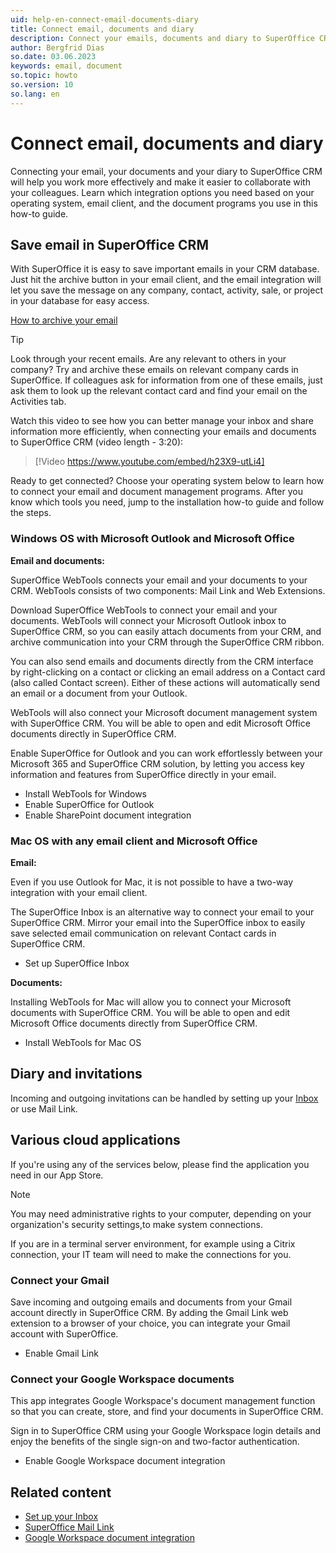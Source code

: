 ```yaml
---
uid: help-en-connect-email-documents-diary
title: Connect email, documents and diary
description: Connect your emails, documents and diary to SuperOffice CRM.
author: Bergfrid Dias
so.date: 03.06.2023
keywords: email, document
so.topic: howto
so.version: 10
so.lang: en
---
```


# Connect email, documents and diary

Connecting your email, your documents and your diary to SuperOffice CRM will help you work more effectively and make it easier to collaborate with your colleagues. Learn which integration options you need based on your operating system, email client, and the document programs you use in this how-to guide.

## Save email in SuperOffice CRM

With SuperOffice it is easy to save important emails in your CRM database. Just hit the archive button in your email client, and the email integration will let you save the message on any company, contact, activity, sale, or project in your database for easy access.

[How to archive your email][1]

> [!TIP]
> Look through your recent emails. Are any relevant to others in your company? Try and archive these emails on relevant company cards in SuperOffice. If colleagues ask for information from one of these emails, just ask them to look up the relevant contact card and find your email on the Activities tab.

Watch this video to see how you can better manage your inbox and share information more efficiently, when connecting your emails and documents to SuperOffice CRM (video length - 3:20):

<!-- markdownlint-disable-next-line MD034 DOCSMD007 -->
> [!Video https://www.youtube.com/embed/h23X9-utLi4]

Ready to get connected? Choose your operating system below to learn how to connect your email and document management programs. After you know which tools you need, jump to the installation how-to guide and follow the steps.

### Windows OS with Microsoft Outlook and Microsoft Office

**Email and documents:**

SuperOffice WebTools connects your email and your documents to your CRM. WebTools consists of two components: Mail Link and Web Extensions.

Download SuperOffice WebTools to connect your email and your documents. WebTools will connect your Microsoft Outlook inbox to SuperOffice CRM, so you can easily attach documents from your CRM, and archive communication into your CRM through the SuperOffice CRM ribbon.

You can also send emails and documents directly from the CRM interface by right-clicking on a contact or clicking an email address on a Contact card (also called Contact screen). Either of these actions will automatically send an email or a document from your Outlook.

WebTools will also connect your Microsoft document management system with SuperOffice CRM. You will be able to open and edit Microsoft Office documents directly in SuperOffice CRM.

Enable SuperOffice for Outlook and you can work effortlessly between your Microsoft 365 and SuperOffice CRM solution, by letting you access key information and features from SuperOffice directly in your email.

* Install WebTools for Windows
* Enable SuperOffice for Outlook
* Enable SharePoint document integration

### Mac OS with any email client and Microsoft Office

**Email:**

Even if you use Outlook for Mac, it is not possible to have a two-way integration with your email client.

The SuperOffice Inbox is an alternative way to connect your email to your SuperOffice CRM. Mirror your email into the SuperOffice inbox to easily save selected email communication on relevant Contact cards in SuperOffice CRM.

* Set up SuperOffice Inbox

**Documents:**

Installing WebTools for Mac will allow you to connect your Microsoft documents with SuperOffice CRM. You will be able to open and edit Microsoft Office documents directly from SuperOffice CRM.

* Install WebTools for Mac OS

## Diary and invitations

Incoming and outgoing invitations can be handled by setting up your [Inbox][4] or use Mail Link.

## Various cloud applications

If you're using any of the services below, please find the application you need in our App Store.

> [!NOTE]
> You may need administrative rights to your computer, depending on your organization's security settings,to make system connections.
>
> If you are in a terminal server environment, for example using a Citrix connection, your IT team will need to make the connections for you.

### Connect your Gmail

Save incoming and outgoing emails and documents from your Gmail account directly in SuperOffice CRM. By adding the Gmail Link web extension to a browser of your choice, you can integrate your Gmail account with SuperOffice.

* Enable Gmail Link

### Connect your Google Workspace documents

This app integrates Google Workspace's document management function so that you can create, store, and find your documents in SuperOffice CRM.

Sign in to SuperOffice CRM using your Google Workspace login details and enjoy the benefits of the single sign-on and two-factor authentication.

* Enable Google Workspace document integration

## Related content

* [Set up your Inbox][4]
* [SuperOffice Mail Link][2]
* [Google Workspace document integration][3]

<!-- Referenced links -->
[1]: ../../email/inbox/learn/archive.md
[2]: ../../email/mail-link/index.md
[3]: ../../document/cloud/g-suite/index.md
[4]: ../../email/inbox/learn/index.md

<!-- Referenced images -->
